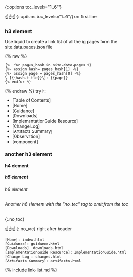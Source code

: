 {::options toc_levels="1..6"/}

☝️☝️☝️ \{\:\:options toc_levels="1..6"/\} on first line

### h3 element

Use liquid to create a link list of all the ig pages form the site.data.pages.json  file


{% raw %}
```
{%- for pages_hash in site.data.pages-%}  
{%- assign hash= pages_hash[1] -%}  
{%- assign page = pages_hash[0] -%}  
\ [{{hash.title}}\]: {{page}}  
{% endfor %}  
```
{% endraw %}
try it:

- [Table of Contents]
- [Home]
- [Guidance]
- [Downloads]
- [ImplementationGuide Resource]
- [Change Log]
- [Artifacts Summary]
- [Observation]
- [component]


###  another h3 element

#### h4 element

##### h5 element

###### h6 element

###### Another h6 element with the "no_toc" tag to omit from the toc
{:.no_toc}

☝️☝️☝️  \{\:.no_toc\} right after header

~~~
[Home]: index.html
[Guidance]: guidance.html
[Downloads]: downloads.html
[ImplementationGuide Resource]: ImplementationGuide.html
[Change Log]: changes.html
[Artifacts Summary]: artifacts.html
~~~

{% include link-list.md %}

